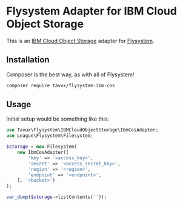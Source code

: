 # Flysystem Adapter for IBM Cloud Object Storage

This is an [IBM Cloud Object Storage](https://www.ibm.com/cloud/object-storage) adapter for [Flysystem](http://flysystem.thephpleague.com/).

## Installation

Composer is the best way, as with all of Flysystem!

```bash
composer require tavux/flysystem-ibm-cos
```

## Usage

Initial setup would be something like this:

```php
use Tavux\Flysystem\IBMCloudObjectStorage\IbmCosAdapter;
use League\Flysystem\Filesystem;

$storage = new Filesystem(
    new IbmCosAdapter([
        'key' => '<access_key>',
        'secret' => '<access_secret_key>',
        'region' => '<region>',
        'endpoint' => '<endpoint>',
    ], '<bucket>')
);

var_dump($storage->listContents(''));
```




